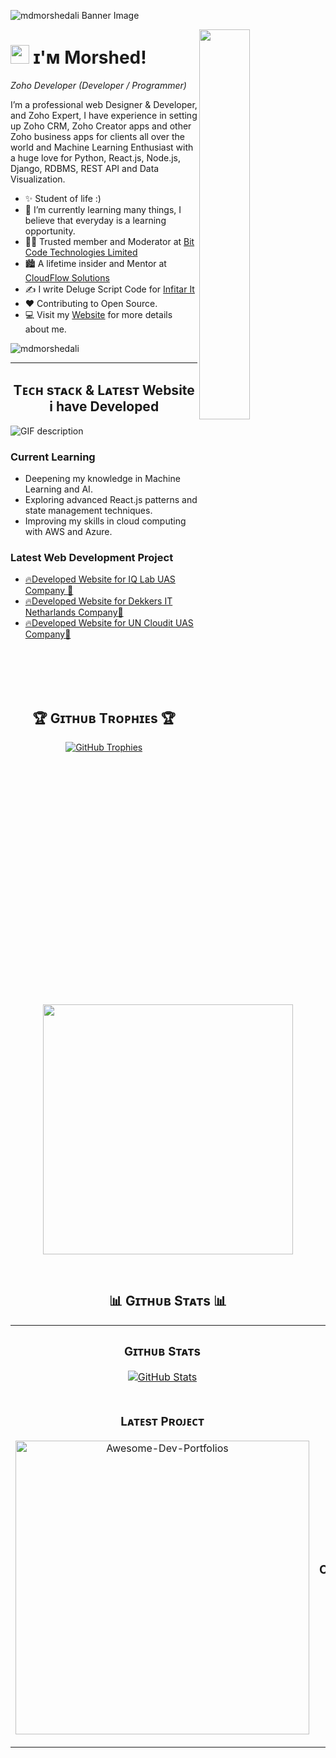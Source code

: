 <!--Banner-->
![mdmorshedali Banner Image](https://img001.prntscr.com/file/img001/qdTi6H0jTpCiyZR6tQ6RtA.png)

<!--Night Owl image-->
<div>
  <img align="right" width="40%" src="https://owlbertsio-resized.s3.amazonaws.com/Popper.psd.full.png">
</div>

<!--Header Name-->
# <img src="https://emojis.slackmojis.com/emojis/images/1531849430/4246/blob-sunglasses.gif?1531849430" width="30"/> ɪ'ᴍ Morshed! 
*Zoho Developer (Developer / Programmer)*
<br /> 

<!--Start Intro-->               
<p align="left">I’m a professional web Designer & Developer, and Zoho Expert, I have experience in setting up Zoho CRM, Zoho Creator apps and other Zoho business apps for clients all over the world and Machine Learning Enthusiast with a huge love for Python, React.js, Node.js, Django, RDBMS, REST API and Data Visualization. </p>

- ✨ Student of life :)
- 🌱 I’m currently learning many things, I believe that everyday is a learning opportunity.
- 💁‍♂️ Trusted member and Moderator at [Bit Code Technologies Limited](https://bitcode.pro/)
- 🏙 A lifetime insider and Mentor at [CloudFlow Solutions](https://www.cloudflowsolutions.de/)
- ✍ I write Deluge Script Code for [Infitar It ](https://infitarit.com/)
- ❤ Contributing to Open Source.
- 💻 Visit my [Website](https://www.cloudflowsolutions.de/) for more details about me.
<!--End Intro-->

<!--Profile Count Badge-->
<p align="left">
  <img src="https://komarev.com/ghpvc/?username=mdmorshedali&label=Profile%20views&color=770677&style=for-the-badge&logo=star" alt="mdmorshedali" style="padding-right:20px;" />
</p>

---

<!--Languages and Tools Section-->       
<h2 align="center">Tᴇᴄʜ sᴛᴀᴄᴋ & Lᴀᴛᴇsᴛ Website i have Developed</h2> 
<picture>
  <source media="(prefers-color-scheme: dark)" srcset="https://github.com/Kiran1689/kiran1689/raw/main/Skills_Animation_Dark.gif">
  <source media="(prefers-color-scheme: light)" srcset="https://github.com/Kiran1689/kiran1689/raw/main/Skills_Animation_White.gif">
  <img align="left" alt="GIF description" src="https://github.com/Kiran1689/kiran1689/raw/main/Skills_Animation_White.gif">
</picture>
<br />

<h3 align="left">Current Learning</h3>
<ul align="left">
  <li>Deepening my knowledge in Machine Learning and AI.</li>
  <li>Exploring advanced React.js patterns and state management techniques.</li>
  <li>Improving my skills in cloud computing with AWS and Azure.</li>
</ul>
  
<h3 align="left">Latest Web Development Project</h3>
<ul align="left">
  <li><a href="https://iqlab.zohosites.in/">🔥Developed Website for IQ Lab UAS Company  🤖</a></li>
  <li><a href="https://www.dekkersit.com/">🔥Developed Website for Dekkers IT Netharlands Company🙂</a></li>
  <li><a href="https://www.uncloudit.com/">🔥Developed Website for UN Cloudit UAS Company🤯</a></li>
</ul>
<br />
<br />
<br />
<br />

<!--Trophies Section-->   
<h2 align="center">🏆 Gɪᴛʜᴜʙ Tʀᴏᴘʜɪᴇs 🏆</h2>
<p align="center">
  <a href="https://github.com/mdmorshedali">
    <picture>
      <source media="(prefers-color-scheme: dark)" srcset="https://github-profile-trophy.vercel.app/?username=mdmorshedali&no-bg=true&row=2&column=6&margin-w=20&margin-h=20&theme=monokai">
      <source media="(prefers-color-scheme: light)" srcset="https://github-profile-trophy.vercel.app/?username=mdmorshedali&no-bg=true&row=2&column=6&margin-w=20&margin-h=20">
      <img alt="GitHub Trophies" src="https://github-profile-trophy.vercel.app/?username=mdmorshedali&no-bg=true&no-frame=true&row=2&column=6&margin-w=20&margin-h=20">
    </picture>
  </a>
</p>
<p align="center">
  <a href="https://github.com/daytonaio/daytona">
    <img
      src="https://api.vaunt.dev/v1/github/entities/mdmorshedali/achievements?format=svg&limit=6"
      width="400"
    />
  </a>
</p>
<br />

<!--Github stats Table--> 
<h2 align="center">📊 Gɪᴛʜᴜʙ Sᴛᴀᴛs 📊</h2>

<table width="100%">
  <tr>
    <td width="50%">
      <h3 align="center"><strong>Gɪᴛʜᴜʙ Sᴛᴀᴛs</strong></h3>
      <p align="center">
        <a href="https://github.com/mdmorshedali">
          <img align="center" src="https://github-readme-stats.vercel.app/api?username=mdmorshedali&count_private=true&show_icons=true&theme=nightowl&bg_color=0,000000,441350&title_color=c56a90&text_color=ffffff&rank_icon=github&hide=prs,issues,contribs&show=reviews,prs_merged,prs_merged_percentage" alt="GitHub Stats" />
        </a>
      </p>
    </td>
    <td width="50%">
      <h3 align="center"><strong>Sᴛʀᴇᴀᴋ Sᴛᴀᴛs</strong></h3>
      <p align="center">
        <a href="https://github.com/mdmorshedali">
          <img align="center" src="https://streak-stats.demolab.com?user=mdmorshedali&theme=nightowl&background=0,000000,441350&fire=ffeb95&ring=ffeb95&sideNums=ffffff&sideLabels=ffffff&dates=c56a90&currStreakNum=ffffff" alt="Streak Stats" />
        </a>
      </p>
    </td>
  </tr>
  <tr>
    <td width="50%">
      <h3 align="center"><strong>Lᴀᴛᴇsᴛ Pʀᴏᴊᴇᴄᴛ</strong></h3>
      <p align="center">
        <a href="https://github.com/Kiran1689/Awesome-Dev-Portfolios">
          <img align="center" width="470" src="https://github-readme-stats.vercel.app/api/pin/?username=mdmorshedali&repo=Awesome-Dev-Portfolios&theme=nightowl&show_owner=true&bg_color=0,000000,441350&title_color=c56a90&text_color=ffffff" alt="Awesome-Dev-Portfolios" />
        </a>
      </p>
    </td>
    <td width="50%">
      <h3 align="center"><strong>Tᴏᴘ Cᴏɴᴛʀɪʙᴜᴛɪᴏɴs</strong></h3>
      <p align="center">
        <a href="https://github.com/Kiran1689mdmorshedali">
          <img align="center" src="https://github-contributor-stats.vercel.app/api?username=mdmorshedali&limit=2&theme=nightowl&show_owner=true&combine_all_yearly_contributions=false&bg_color=0,000000,441350&title_color=c56a90&text_color=ffffff" alt="Top Repo" />
        </a>
      </p>
    </td>
  </tr>
</table>
<br />
